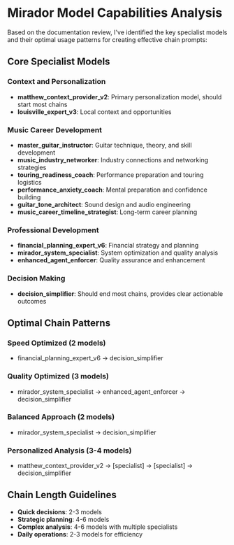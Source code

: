 # Mirador Model Capabilities Analysis

Based on the documentation review, I've identified the key specialist models and their optimal usage patterns for creating effective chain prompts:

## Core Specialist Models

### Context and Personalization
- **matthew_context_provider_v2**: Primary personalization model, should start most chains
- **louisville_expert_v3**: Local context and opportunities

### Music Career Development
- **master_guitar_instructor**: Guitar technique, theory, and skill development
- **music_industry_networker**: Industry connections and networking strategies
- **touring_readiness_coach**: Performance preparation and touring logistics
- **performance_anxiety_coach**: Mental preparation and confidence building
- **guitar_tone_architect**: Sound design and audio engineering
- **music_career_timeline_strategist**: Long-term career planning

### Professional Development
- **financial_planning_expert_v6**: Financial strategy and planning
- **mirador_system_specialist**: System optimization and quality analysis
- **enhanced_agent_enforcer**: Quality assurance and enhancement

### Decision Making
- **decision_simplifier**: Should end most chains, provides clear actionable outcomes

## Optimal Chain Patterns

### Speed Optimized (2 models)
- financial_planning_expert_v6 → decision_simplifier

### Quality Optimized (3 models)
- mirador_system_specialist → enhanced_agent_enforcer → decision_simplifier

### Balanced Approach (2 models)
- mirador_system_specialist → decision_simplifier

### Personalized Analysis (3-4 models)
- matthew_context_provider_v2 → [specialist] → [specialist] → decision_simplifier

## Chain Length Guidelines
- **Quick decisions**: 2-3 models
- **Strategic planning**: 4-6 models
- **Complex analysis**: 4-6 models with multiple specialists
- **Daily operations**: 2-3 models for efficiency

